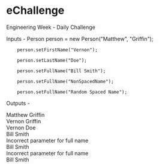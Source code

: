 # eChallenge
Engineering Week - Daily Challenge

Inputs -
		Person person = new Person("Matthew", "Griffin");
		
		person.setFirstName("Vernon");
		
		person.setLastName("Doe");
		
		person.setFullName("Bill Smith");
		
		person.setFullName("NonSpacedName");
		
		person.setFullName("Random Spaced Name");


Outputs -

Matthew Griffin  
Vernon Griffin  
Vernon Doe  
Bill Smith  
Incorrect parameter for full name  
Bill Smith  
Incorrect parameter for full name  
Bill Smith  
